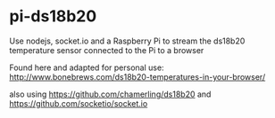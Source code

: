 # pi-ds18b20
Use nodejs, socket.io and a Raspberry Pi to stream the ds18b20 temperature sensor connected to the Pi to a browser


Found here and adapted for personal use: http://www.bonebrews.com/ds18b20-temperatures-in-your-browser/

also using https://github.com/chamerling/ds18b20 and https://github.com/socketio/socket.io
